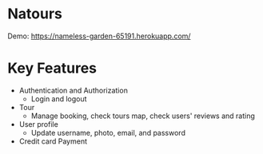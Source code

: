 # Natours

Demo: https://nameless-garden-65191.herokuapp.com/

# Key Features
* Authentication and Authorization
  * Login and logout
* Tour
  * Manage booking, check tours map, check users' reviews and rating
* User profile
  * Update username, photo, email, and password
* Credit card Payment

